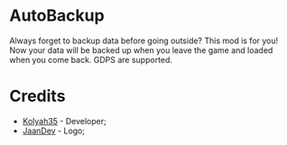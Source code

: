 # AutoBackup

Always forget to backup data before going outside? This mod is for you! Now your data will be backed up when you leave the game and loaded when you come back. GDPS are supported.

# Credits

* [Kolyah35](https://github.com/Kolyah35) - Developer;
* [JaanDev](https://github.com/JaanDev) - Logo;